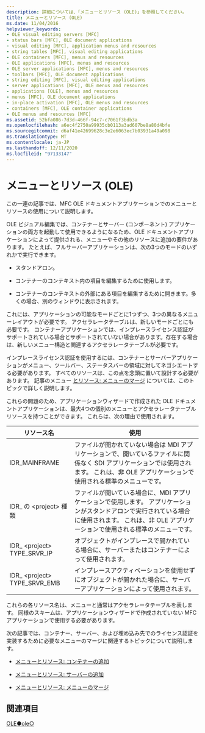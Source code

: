 ```yaml
---
description: 詳細については、「メニューとリソース (OLE)」を参照してください。
title: メニューとリソース (OLE)
ms.date: 11/04/2016
helpviewer_keywords:
- OLE visual editing servers [MFC]
- status bars [MFC], OLE document applications
- visual editing [MFC], application menus and resources
- string tables [MFC], visual editing applications
- OLE containers [MFC], menus and resources
- OLE applications [MFC], menus and resources
- OLE server applications [MFC], menus and resources
- toolbars [MFC], OLE document applications
- string editing [MFC], visual editing applications
- server applications [MFC], OLE menus and resources
- applications [OLE], menus and resources
- menus [MFC], OLE document applications
- in-place activation [MFC], OLE menus and resources
- containers [MFC], OLE container applications
- OLE menus and resources [MFC]
ms.assetid: 52bfa086-7d3d-466f-94c7-c7061f3bdb3a
ms.openlocfilehash: a6ec4f2750a99935cb0113a3ad607be8a80d4bfe
ms.sourcegitcommit: d6af41e42699628c3e2e6063ec7b03931a49a098
ms.translationtype: MT
ms.contentlocale: ja-JP
ms.lasthandoff: 12/11/2020
ms.locfileid: "97133147"
---
```

# <a name="menus-and-resources-ole"></a>メニューとリソース (OLE)

この一連の記事では、MFC OLE ドキュメントアプリケーションでのメニューとリソースの使用について説明します。

OLE ビジュアル編集では、コンテナーとサーバー (コンポーネント) アプリケーションの両方を起動して使用できるようになるため、OLE ドキュメントアプリケーションによって提供される、メニューやその他のリソースに追加の要件があります。 たとえば、フルサーバーアプリケーションは、次の3つのモードのいずれかで実行できます。

- スタンドアロン。

- コンテナーのコンテキスト内の項目を編集するために使用します。

- コンテナーのコンテキストの外部にある項目を編集するために開きます。多くの場合、別のウィンドウに表示されます。

これには、アプリケーションの可能なモードごとに1つずつ、3つの異なるメニューレイアウトが必要です。 アクセラレータテーブルは、新しいモードごとにも必要です。 コンテナーアプリケーションでは、インプレースライセンス認証がサポートされている場合とサポートされていない場合があります。存在する場合は、新しいメニュー構造と関連するアクセラレータテーブルが必要です。

インプレースライセンス認証を使用するには、コンテナーとサーバーアプリケーションがメニュー、ツールバー、ステータスバーの領域に対してネゴシエートする必要があります。 すべてのリソースは、この点を念頭に置いて設計する必要があります。 記事のメニュー [とリソース: メニューのマージ](menus-and-resources-menu-merging.md) については、このトピックで詳しく説明します。

これらの問題のため、アプリケーションウィザードで作成された OLE ドキュメントアプリケーションは、最大4つの個別のメニューとアクセラレータテーブルリソースを持つことができます。 これらは、次の理由で使用されます。

|リソース名|使用|
|-------------------|---------|
|IDR_MAINFRAME|ファイルが開かれていない場合は MDI アプリケーションで、開いているファイルに関係なく SDI アプリケーションでは使用されます。 これは、非 OLE アプリケーションで使用される標準のメニューです。|
|IDR_ の \<project> 種類|ファイルが開いている場合に、MDI アプリケーションで使用します。 アプリケーションがスタンドアロンで実行されている場合に使用されます。 これは、非 OLE アプリケーションで使用される標準のメニューです。|
|IDR_ \<project> TYPE_SRVR_IP|オブジェクトがインプレースで開かれている場合に、サーバーまたはコンテナーによって使用されます。|
|IDR_ \<project> TYPE_SRVR_EMB|インプレースアクティベーションを使用せずにオブジェクトが開かれた場合に、サーバーアプリケーションによって使用されます。|

これらの各リソース名は、メニューと通常はアクセラレータテーブルを表します。 同様のスキームは、アプリケーションウィザードで作成されていない MFC アプリケーションで使用する必要があります。

次の記事では、コンテナー、サーバー、および埋め込み先でのライセンス認証を実装するために必要なメニューのマージに関連するトピックについて説明します。

- [メニューとリソース: コンテナーの追加](menus-and-resources-container-additions.md)

- [メニューとリソース: サーバーの追加](menus-and-resources-server-additions.md)

- [メニューとリソース: メニューのマージ](menus-and-resources-menu-merging.md)

## <a name="see-also"></a>関連項目

[OLE●ole○](ole-in-mfc.md)
